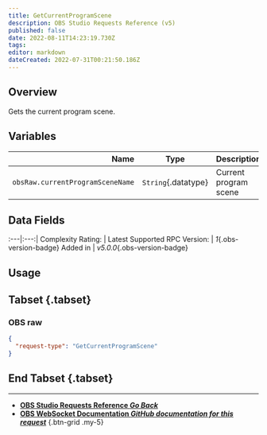 ```yaml
---
title: GetCurrentProgramScene
description: OBS Studio Requests Reference (v5)
published: false
date: 2022-08-11T14:23:19.730Z
tags: 
editor: markdown
dateCreated: 2022-07-31T00:21:50.186Z
---
```


## Overview
Gets the current program scene.

## Variables
Name | Type | Description | 
----:|:---------:|:------------|
`obsRaw.currentProgramSceneName` | `String`{.datatype} | Current program scene

## Data Fields
:---|:---:|
Complexity Rating: | <span class="stars stars--1"></span>
Latest Supported RPC Version: | *1*{.obs-version-badge}
Added in | *v5.0.0*{.obs-version-badge}

## Usage
## Tabset {.tabset}
### OBS raw
```json
{
  "request-type": "GetCurrentProgramScene"
}
```
## End Tabset {.tabset}

---

- [<i class="mdi mdi-chevron-left"></i>**OBS Studio Requests Reference *Go Back***](/en/Broadcasters/OBS/Requests)
- [<i class="mdi mdi-github"></i> **OBS WebSocket Documentation *GitHub documentation for this request***](https://github.com/obsproject/obs-websocket/blob/master/docs/generated/protocol.md#getcurrentprogramscene)
{.btn-grid .my-5}